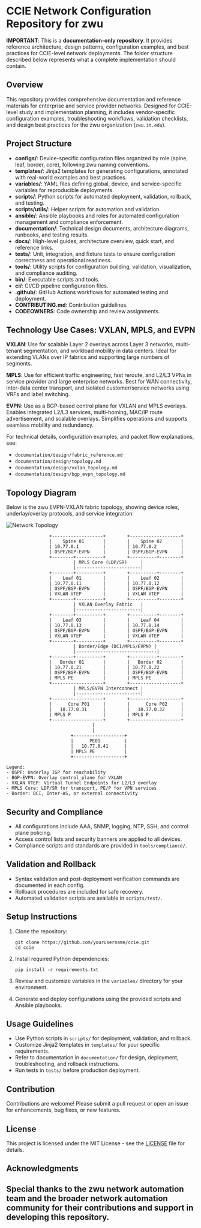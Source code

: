 # CCIE Network Configuration Repository for zwu

**IMPORTANT**: This is a **documentation-only repository**. It provides reference architecture, design patterns, configuration examples, and best practices for CCIE-level network deployments. The folder structure described below represents what a complete implementation should contain.

## Overview
This repository provides comprehensive documentation and reference materials for enterprise and service provider networks. Designed for CCIE-level study and implementation planning, it includes vendor-specific configuration examples, troubleshooting workflows, validation checklists, and design best practices for the zwu organization (`zwu.it.edu`).


## Project Structure
- **configs/**: Device-specific configuration files organized by role (spine, leaf, border, core), following zwu naming conventions.
- **templates/**: Jinja2 templates for generating configurations, annotated with real-world examples and best practices.
- **variables/**: YAML files defining global, device, and service-specific variables for reproducible deployments.
- **scripts/**: Python scripts for automated deployment, validation, rollback, and testing.
- **scripts/utils/**: Helper scripts for automation and validation.
- **ansible/**: Ansible playbooks and roles for automated configuration management and compliance enforcement.
- **documentation/**: Technical design documents, architecture diagrams, runbooks, and testing results.
- **docs/**: High-level guides, architecture overview, quick start, and reference links.
- **tests/**: Unit, integration, and fixture tests to ensure configuration correctness and operational readiness.
- **tools/**: Utility scripts for configuration building, validation, visualization, and compliance auditing.
- **bin/**: Executable scripts and tools.
- **ci/**: CI/CD pipeline configuration files.
- **.github/**: GitHub Actions workflows for automated testing and deployment.
- **CONTRIBUTING.md**: Contribution guidelines.
- **CODEOWNERS**: Code ownership and review assignments.


## Technology Use Cases: VXLAN, MPLS, and EVPN

**VXLAN**: Use for scalable Layer 2 overlays across Layer 3 networks, multi-tenant segmentation, and workload mobility in data centers. Ideal for extending VLANs over IP fabrics and supporting large numbers of segments.

**MPLS**: Use for efficient traffic engineering, fast reroute, and L2/L3 VPNs in service provider and large enterprise networks. Best for WAN connectivity, inter-data center transport, and isolated customer/service networks using VRFs and label switching.

**EVPN**: Use as a BGP-based control plane for VXLAN and MPLS overlays. Enables integrated L2/L3 services, multi-homing, MAC/IP route advertisement, and scalable overlays. Simplifies operations and supports seamless mobility and redundancy.

For technical details, configuration examples, and packet flow explanations, see:
- `documentation/design/fabric_reference.md`
- `documentation/design/topology.md`
- `documentation/design/vxlan_topology.md`
- `documentation/design/bgp_evpn_topology.md`

## Topology Diagram

Below is the zwu EVPN-VXLAN fabric topology, showing device roles, underlay/overlay protocols, and service integration:

![Network Topology](documentation/design/topology.png)

```
                +-------------------+        +-------------------+
                |    Spine 01       |        |    Spine 02       |
                | 10.77.0.1         |        | 10.77.0.2         |
                | OSPF/BGP-EVPN     |        | OSPF/BGP-EVPN     |
                +--------+----------+        +----------+--------+
                         | MPLS Core (LDP/SR)     |
                         |------------------------|
                +--------+----------+        +----------+--------+
                |    Leaf 01        |        |    Leaf 02        |
                | 10.77.0.11        |        | 10.77.0.12        |
                | OSPF/BGP-EVPN     |        | OSPF/BGP-EVPN     |
                | VXLAN VTEP        |        | VXLAN VTEP        |
                +--------+----------+        +----------+--------+
                         | VXLAN Overlay Fabric   |
                         |------------------------|
                +--------+----------+        +----------+--------+
                |    Leaf 03        |        |    Leaf 04        |
                | 10.77.0.13        |        | 10.77.0.14        |
                | OSPF/BGP-EVPN     |        | OSPF/BGP-EVPN     |
                | VXLAN VTEP        |        | VXLAN VTEP        |
                +--------+----------+        +----------+--------+
                         | Border/Edge (DCI/MPLS/EVPN) |
                         |------------------------------|
                +--------+----------+        +----------+--------+
                |   Border 01       |        |   Border 02       |
                | 10.77.0.21        |        | 10.77.0.22        |
                | OSPF/BGP-EVPN     |        | OSPF/BGP-EVPN     |
                | MPLS PE           |        | MPLS PE           |
                +-------------------+        +-------------------+
                         | MPLS/EVPN Interconnect |
                         |------------------------|
                +-------------------+        +-------------------+
                |      Core P01     |        |      Core P02     |
                |   10.77.0.31      |        |   10.77.0.32      |
                | MPLS P            |        | MPLS P            |
                +-------------------+        +-------------------+
                                |
                                |
                        +-------------------+
                        |      PE01         |
                        |   10.77.0.41      |
                        | MPLS PE           |
                        +-------------------+

Legend:
- OSPF: Underlay IGP for reachability
- BGP-EVPN: Overlay control plane for VXLAN
- VXLAN VTEP: Virtual Tunnel Endpoints for L2/L3 overlay
- MPLS Core: LDP/SR for transport, PE/P for VPN services
- Border: DCI, Inter-AS, or external connectivity
```

## Security and Compliance
- All configurations include AAA, SNMP, logging, NTP, SSH, and control plane policing.
- Access control lists and security banners are applied to all devices.
- Compliance scripts and standards are provided in `tools/compliance/`.

## Validation and Rollback
- Syntax validation and post-deployment verification commands are documented in each config.
- Rollback procedures are included for safe recovery.
- Automated validation scripts are available in `scripts/test/`.

## Setup Instructions
1. Clone the repository:
   ```
   git clone https://github.com/yourusername/ccie.git
   cd ccie
   ```

2. Install required Python dependencies:
   ```
   pip install -r requirements.txt
   ```

3. Review and customize variables in the `variables/` directory for your environment.

4. Generate and deploy configurations using the provided scripts and Ansible playbooks.

## Usage Guidelines
- Use Python scripts in `scripts/` for deployment, validation, and rollback.
- Customize Jinja2 templates in `templates/` for your specific requirements.
- Refer to documentation in `documentation/` for design, deployment, troubleshooting, and rollback instructions.
- Run tests in `tests/` before production deployment.

## Contribution
Contributions are welcome! Please submit a pull request or open an issue for enhancements, bug fixes, or new features.

## License
This project is licensed under the MIT License - see the [LICENSE](LICENSE) file for details.

## Acknowledgments
Special thanks to the zwu network automation team and the broader network automation community for their contributions and support in developing this repository.
----------------------------------------